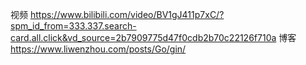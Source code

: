 视频 https://www.bilibili.com/video/BV1gJ411p7xC/?spm_id_from=333.337.search-card.all.click&vd_source=2b7909775d47f0cdb2b70c22126f710a
博客 https://www.liwenzhou.com/posts/Go/gin/ 

